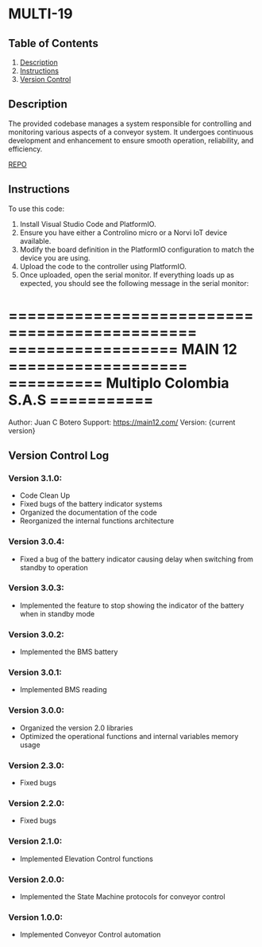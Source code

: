# MULTI-19

## Table of Contents
1. [Description](#description)
2. [Instructions](#instructions)
3. [Version Control](#version-control)

## Description <a name="description"></a>

The provided codebase manages a system responsible for controlling and monitoring various aspects of a conveyor system. It undergoes continuous development and enhancement to ensure smooth operation, reliability, and efficiency.

[REPO](https://github.com/CharlieProjects/MULTI-19)

## Instructions <a name="instructions"></a>
To use this code:

1. Install Visual Studio Code and PlatformIO.
2. Ensure you have either a Controlino micro or a Norvi IoT device available.
3. Modify the board definition in the PlatformIO configuration to match the device you are using.
4. Upload the code to the controller using PlatformIO.
5. Once uploaded, open the serial monitor. If everything loads up as expected, you should see the following message in the serial monitor:

==============================================
================== MAIN 12 ===================
========== Multiplo Colombia S.A.S ===========
==============================================

Author: Juan C Botero
Support: https://main12.com/
Version: {current version}


## Version Control Log <a name="description"></a>

### Version 3.1.0:
- Code Clean Up
- Fixed bugs of the battery indicator systems
- Organized the documentation of the code
- Reorganized the internal functions architecture

### Version 3.0.4:
- Fixed a bug of the battery indicator causing delay when switching from standby to operation

### Version 3.0.3:
- Implemented the feature to stop showing the indicator of the battery when in standby mode

### Version 3.0.2:
- Implemented the BMS battery

### Version 3.0.1:
- Implemented BMS reading

### Version 3.0.0:
- Organized the version 2.0 libraries
- Optimized the operational functions and internal variables memory usage

### Version 2.3.0:
- Fixed bugs

### Version 2.2.0:
- Fixed bugs

### Version 2.1.0:
- Implemented Elevation Control functions

### Version 2.0.0:
- Implemented the State Machine protocols for conveyor control

### Version 1.0.0:
- Implemented Conveyor Control automation